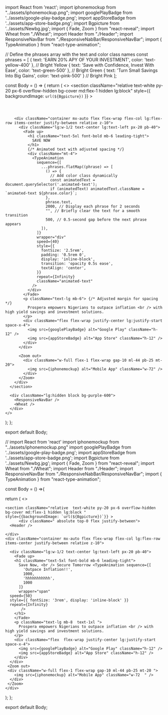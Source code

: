 import React from 'react';
import iphonemockup from "../assets/iphonemockup.png";
import googlePlayBadge from '../assets/google-play-badge.png';
import appStoreBadge from '../assets/app-store-badge.png';
import Bgpicture from '../assets/Newbg.jpg'; 
import { Fade, Zoom } from "react-reveal";
import Wheat from "./Wheat";
import Header from "./Header";
import ResponsiveNavBar from "./ResponsiveNabBar/ResponsiveNavBar";
import { TypeAnimation } from "react-type-animation";

// Define the phrases array with the text and color class names
const phrases = [
  { text: 'EARN 20% APY OF YOUR INVESTMENT', color: 'text-yellow-400' }, // Bright Yellow
  { text: 'Save with Confidence, Invest With Ease', color: 'text-green-500' }, // Bright Green
  { text: 'Turn Small Savings Into Big Gains', color: 'text-pink-500' } // Bright Pink
];

const Body = () => {
  return (
    <>
      <section
        className="relative text-white py-20 px-6 overflow-hidden bg-cover md:flex-1 hidden lg:block"
        style={{ backgroundImage: `url(${Bgpicture})` }}
      >
        <div className="absolute top-0 flex justify-between">
          <Header />
        </div>

        <div className="container mx-auto flex flex-wrap flex-col lg:flex-row items-center justify-between relative z-10">
          <div className="lg:w-1/2 text-center lg:text-left px-20 pb-40">
            <Fade up>
              <h1 className="text-5xl font-bold mb-6 leading-tight">
                SAVE NOW
              </h1>
              {/* Animated text with adjusted spacing */}
              <div className="mt-4">
                <TypeAnimation
                  sequence={[
                    ...phrases.flatMap((phrase) => [
                      () => {
                        // Add color class dynamically
                        const animatedText = document.querySelector('.animated-text');
                        if (animatedText) animatedText.className = `animated-text ${phrase.color}`;
                      },
                      phrase.text,
                      2000, // Display each phrase for 2 seconds
                      "", // Briefly clear the text for a smooth transition
                      500, // 0.5-second gap before the next phrase appears
                    ]),
                  ]}
                  wrapper="div"
                  speed={40}
                  style={{
                    fontSize: '2.5rem',
                    padding: '0.5rem 0',
                    display: 'inline-block',
                    transition: 'opacity 0.5s ease',
                    textAlign: 'center',
                  }}
                  repeat={Infinity}
                  className="animated-text"
                />
              </div>
            </Fade>
            <p className="text-lg mb-6"> {/* Adjusted margin for spacing */}
              Prospera empowers Nigerians to outpace inflation <br /> with high yield savings and investment solutions.
            </p>
            <div className="flex flex-wrap justify-center lg:justify-start space-x-4">
              <img src={googlePlayBadge} alt="Google Play" className="h-12" />
              <img src={appStoreBadge} alt="App Store" className="h-12" />
            </div>
          </div>

          <Zoom out>
            <div className="w-full flex-1 flex-wrap gap-10 ml-44 pb-25 mt-20">
              <img src={iphonemockup} alt="Mobile App" className="w-72" />
            </div>
          </Zoom>
        </div>
      </section>

      <div className="lg:hidden block bg-purple-600">
        <ResponsiveNavBar />
        <Wheat />
      </div>
    </>
  );
};

export default Body;













// import React from 'react'
import iphonemockup from "../assets/iphonemockup.png"
import googlePlayBadge from '../assets/google-play-badge.png';
import appStoreBadge from '../assets/app-store-badge.png';
import Bgpicture from '../assets/Newbg.jpg'; 
import { Fade, Zoom } from "react-reveal";
import Wheat from "./Wheat";
import Header from "./Header";
import ResponsiveNavBar from "./ResponsiveNabBar/ResponsiveNavBar";
import { TypeAnimation } from "react-type-animation";

const Body = () =>{

  return (
    <>
   
    <section className="relative  text-white py-20 px-6 overflow-hidden bg-cover md:flex-1 hidden lg:block "
    style={{backgroundImage: `url(${Bgpicture})`}} >
          <div className=" absolute top-0 flex justify-between">
      <Header />

    </div>
    <div className="container mx-auto flex flex-wrap flex-col lg:flex-row items-center justify-between relative z-10">

      <div className="lg:w-1/2 text-center lg:text-left px-20 pb-40">
        <Fade up>
        <h1 className="text-5xl font-bold mb-6 leading-tight">
          Save Now, <br /> Secure Tomorrow <TypeAnimation sequence={[
            'Outpace Inflation!!',
            1000,
            'hhhhhhhhhhh',
            1000
          ]}
          wrapper="span"
      speed={50}
      style={{ fontSize: '3rem', display: 'inline-block' }}
      repeat={Infinity}
           /> 
        </h1>
        </Fade>
        <p className="text-lg mb-8  text-1xl ">
          Prospera empowers Nigerians to outpace inflation <br /> with high yield savings and investment solutions.
        </p>
        <div className="flex  flex-wrap justify-center lg:justify-start space-x-4">
          <img src={googlePlayBadge} alt="Google Play" className="h-12" />
          <img src={appStoreBadge} alt="App Store" className="h-12" />
        </div>
      </div>
     <Zoom out>
     <div className="w-full flex-1 flex-wrap gap-10 ml-44 pb-25 mt-20 ">
        <img src={iphonemockup} alt="Mobile App" className="w-72  " />
      </div>
     </Zoom>
    </div>
  </section>
   <div className="lg:hidden block bg-purple-600">
    <div>
      <ResponsiveNavBar/>
    </div>
    <Wheat/>
   </div>
  </>
);
};

export default Body;




